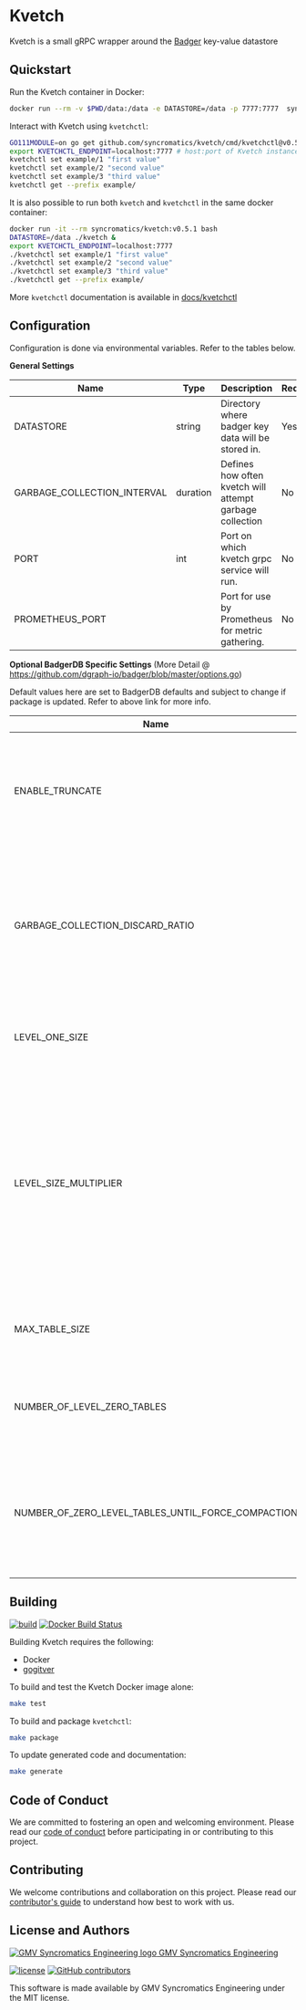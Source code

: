 # Kvetch

Kvetch is a small gRPC wrapper around the [Badger](https://github.com/dgraph-io/badger) key-value datastore

## Quickstart

Run the Kvetch container in Docker:

```bash
docker run --rm -v $PWD/data:/data -e DATASTORE=/data -p 7777:7777  syncromatics/kvetch:v0.5.1
```

Interact with Kvetch using `kvetchctl`:

```bash
GO111MODULE=on go get github.com/syncromatics/kvetch/cmd/kvetchctl@v0.5.1
export KVETCHCTL_ENDPOINT=localhost:7777 # host:port of Kvetch instance
kvetchctl set example/1 "first value"
kvetchctl set example/2 "second value"
kvetchctl set example/3 "third value"
kvetchctl get --prefix example/
```

It is also possible to run both `kvetch` and `kvetchctl` in the same docker container:

```bash
docker run -it --rm syncromatics/kvetch:v0.5.1 bash
DATASTORE=/data ./kvetch &
export KVETCHCTL_ENDPOINT=localhost:7777
./kvetchctl set example/1 "first value"
./kvetchctl set example/2 "second value"
./kvetchctl set example/3 "third value"
./kvetchctl get --prefix example/
```

More `kvetchctl` documentation is available in [docs/kvetchctl](docs/kvetchctl/kvetchctl.md)

## Configuration

Configuration is done via environmental variables. Refer to the tables below.

**General Settings**

| Name                        | Type     | Description                                              | Required | Default |
| --------------------------- | -------- | -------------------------------------------------------- | -------- | ------- |
| DATASTORE                   | string   | Directory where badger key data will be stored in.       | Yes      | `nil`   |
| GARBAGE_COLLECTION_INTERVAL | duration | Defines how often kvetch will attempt garbage collection | No       | 5m      |
| PORT                        | int      | Port on which kvetch grpc service will run.              | No       | 7777    |
| PROMETHEUS_PORT             |          | Port for use by Prometheus for metric gathering.         | No       | 80      |

**Optional BadgerDB Specific Settings** (More Detail @ https://github.com/dgraph-io/badger/blob/master/options.go)

Default values here are set to BadgerDB defaults and subject to change if package is updated. Refer to above link for more info.

| Name                                               | Type  | Description                                                  | Default |
| -------------------------------------------------- | ----- | ------------------------------------------------------------ | ------- |
| ENABLE_TRUNCATE                                    | bool  | Truncate indicates whether value log files should be truncated to delete corrupt data, if any. | False   |
| GARBAGE_COLLECTION_DISCARD_RATIO                   | float | Percentage of value log file that has to be expired or ready for garbage collection for that file to be eligible for garbage collection. | 0.5     |
| LEVEL_ONE_SIZE                                     | int   | The maximum total size in bytes for Level 1 in the LSM.      | 20MB    |
| LEVEL_SIZE_MULTIPLIER                              | int   | Sets the ratio between the maximum sizes of contiguous levels in the LSM. Once a level grows to be larger than this ratio allowed, the compaction process will be triggered. | 10      |
| MAX_TABLE_SIZE                                     | int   | Sets the maximum size in bytes for each LSM table or file.   | 64MB    |
| NUMBER_OF_LEVEL_ZERO_TABLES                        | int   | Maximum number of Level 0 tables before compaction starts.   | 5       |
| NUMBER_OF_ZERO_LEVEL_TABLES_UNTIL_FORCE_COMPACTION | int   | Sets the number of Level 0 tables that once reached causes the DB to stall until compaction succeeds. | 10      |




## Building

[![build](https://github.com/syncromatics/kvetch/workflows/build/badge.svg)](https://github.com/syncromatics/kvetch/actions?query=workflow%3Abuild)
[![Docker Build Status](https://img.shields.io/docker/build/syncromatics/kvetch.svg)](https://hub.docker.com/r/syncromatics/kvetch/)

Building Kvetch requires the following:

- Docker
- [gogitver](https://github.com/syncromatics/gogitver)

To build and test the Kvetch Docker image alone:

```bash
make test
```

To build and package `kvetchctl`:

```bash
make package
```

To update generated code and documentation:

```bash
make generate
```

## Code of Conduct

We are committed to fostering an open and welcoming environment. Please read our [code of conduct](CODE_OF_CONDUCT.md) before participating in or contributing to this project.

## Contributing

We welcome contributions and collaboration on this project. Please read our [contributor's guide](CONTRIBUTING.md) to understand how best to work with us.

## License and Authors

[![GMV Syncromatics Engineering logo](https://secure.gravatar.com/avatar/645145afc5c0bc24ba24c3d86228ad39?size=16) GMV Syncromatics Engineering](https://github.com/syncromatics)

[![license](https://img.shields.io/github/license/syncromatics/kvetch.svg)](https://github.com/syncromatics/kvetch/blob/master/LICENSE)
[![GitHub contributors](https://img.shields.io/github/contributors/syncromatics/kvetch.svg)](https://github.com/syncromatics/kvetch/graphs/contributors)

This software is made available by GMV Syncromatics Engineering under the MIT license.
